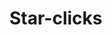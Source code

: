 # Star-clicks<!--Begin: Star-Clicks.com HTML Code--><script type='text/javascript' src='https://www.star-clicks.com/secure/ads.php?pid=93457760053399594'></script><!-- End: Star-Clicks.com -->
